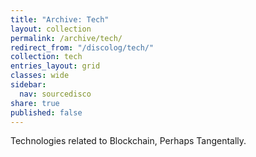 ```yaml
---
title: "Archive: Tech"
layout: collection
permalink: /archive/tech/
redirect_from: "/discolog/tech/"
collection: tech
entries_layout: grid
classes: wide
sidebar:
  nav: sourcedisco 
share: true
published: false
---
```


Technologies related to Blockchain, Perhaps Tangentally.